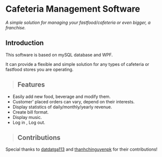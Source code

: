 # Cafeteria Management Software

*A simple solution for managing your fastfood/cafeteria or even bigger, a franchise.*

## Introduction

This software is based on mySQL database and WPF.  

It can provide a flexible and simple solution for any types of cafeteria or fastfood stores you are operating.  

> ## Features
- Easily add new food, beverage and modify them.  
- Customer' placed orders can vary, depend on their interests. 
- Display statistics of daily/monthly/yearly revenue. 
- Create bill format.
- Display music.
- Log in , Log out. 


> ## Contributions

Special thanks to [datdatga113](https://github.com/datdatga113) and [thanhchinguyenpk](https://github.com/thanhchinguyenpk) for their contributions!



